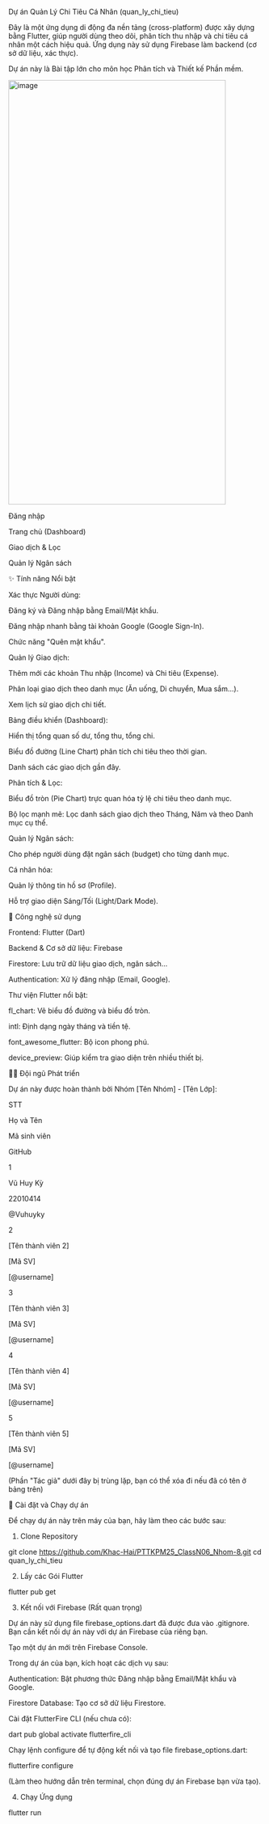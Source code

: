 Dự án Quản Lý Chi Tiêu Cá Nhân (quan_ly_chi_tieu)

Đây là một ứng dụng di động đa nền tảng (cross-platform) được xây dựng bằng Flutter, giúp người dùng theo dõi, phân tích thu nhập và chi tiêu cá nhân một cách hiệu quả. Ứng dụng này sử dụng Firebase làm backend (cơ sở dữ liệu, xác thực).

Dự án này là Bài tập lớn cho môn học Phân tích và Thiết kế Phần mềm.

<img width="430" height="840" alt="image" src="https://github.com/user-attachments/assets/4fd6418d-97c6-4f94-8dca-f011262674d6" />


Đăng nhập

Trang chủ (Dashboard)





Giao dịch & Lọc

Quản lý Ngân sách





✨ Tính năng Nổi bật

Xác thực Người dùng:

Đăng ký và Đăng nhập bằng Email/Mật khẩu.

Đăng nhập nhanh bằng tài khoản Google (Google Sign-In).

Chức năng "Quên mật khẩu".

Quản lý Giao dịch:

Thêm mới các khoản Thu nhập (Income) và Chi tiêu (Expense).

Phân loại giao dịch theo danh mục (Ăn uống, Di chuyển, Mua sắm...).

Xem lịch sử giao dịch chi tiết.

Bảng điều khiển (Dashboard):

Hiển thị tổng quan số dư, tổng thu, tổng chi.

Biểu đồ đường (Line Chart) phân tích chi tiêu theo thời gian.

Danh sách các giao dịch gần đây.

Phân tích & Lọc:

Biểu đồ tròn (Pie Chart) trực quan hóa tỷ lệ chi tiêu theo danh mục.

Bộ lọc mạnh mẽ: Lọc danh sách giao dịch theo Tháng, Năm và theo Danh mục cụ thể.

Quản lý Ngân sách:

Cho phép người dùng đặt ngân sách (budget) cho từng danh mục.

Cá nhân hóa:

Quản lý thông tin hồ sơ (Profile).

Hỗ trợ giao diện Sáng/Tối (Light/Dark Mode).

🚀 Công nghệ sử dụng

Frontend: Flutter (Dart)

Backend & Cơ sở dữ liệu: Firebase

Firestore: Lưu trữ dữ liệu giao dịch, ngân sách...

Authentication: Xử lý đăng nhập (Email, Google).

Thư viện Flutter nổi bật:

fl_chart: Vẽ biểu đồ đường và biểu đồ tròn.

intl: Định dạng ngày tháng và tiền tệ.

font_awesome_flutter: Bộ icon phong phú.

device_preview: Giúp kiểm tra giao diện trên nhiều thiết bị.

👨‍💻 Đội ngũ Phát triển

Dự án này được hoàn thành bởi Nhóm [Tên Nhóm] - [Tên Lớp]:

STT

Họ và Tên

Mã sinh viên

GitHub

1

Vũ Huy Kỳ 

22010414

@Vuhuyky

2

[Tên thành viên 2]

[Mã SV]

[@username]

3

[Tên thành viên 3]

[Mã SV]

[@username]

4

[Tên thành viên 4]

[Mã SV]

[@username]

5

[Tên thành viên 5]

[Mã SV]

[@username]

(Phần "Tác giả" dưới đây bị trùng lặp, bạn có thể xóa đi nếu đã có tên ở bảng trên)

🏁 Cài đặt và Chạy dự án

Để chạy dự án này trên máy của bạn, hãy làm theo các bước sau:

1. Clone Repository

git clone https://github.com/Khac-Hai/PTTKPM25_ClassN06_Nhom-8.git
cd quan_ly_chi_tieu


2. Lấy các Gói Flutter

flutter pub get


3. Kết nối với Firebase (Rất quan trọng)

Dự án này sử dụng file firebase_options.dart đã được đưa vào .gitignore. Bạn cần kết nối dự án này với dự án Firebase của riêng bạn.

Tạo một dự án mới trên Firebase Console.

Trong dự án của bạn, kích hoạt các dịch vụ sau:

Authentication: Bật phương thức Đăng nhập bằng Email/Mật khẩu và Google.

Firestore Database: Tạo cơ sở dữ liệu Firestore.

Cài đặt FlutterFire CLI (nếu chưa có):

dart pub global activate flutterfire_cli


Chạy lệnh configure để tự động kết nối và tạo file firebase_options.dart:

flutterfire configure


(Làm theo hướng dẫn trên terminal, chọn đúng dự án Firebase bạn vừa tạo).

4. Chạy Ứng dụng

flutter run


